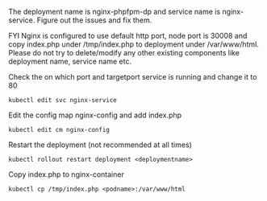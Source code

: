 The deployment name is nginx-phpfpm-dp and service name is nginx-service. Figure out the issues and fix them. 

FYI Nginx is configured to use default http port, node port is 30008 and copy index.php under /tmp/index.php to deployment under /var/www/html. Please do not try to delete/modify any other existing components like deployment name, service name etc.

Check the on which port and targetport service is running and change it to 80

``` kubectl edit svc nginx-service ```

Edit the config map nginx-config and add index.php

``` kubectl edit cm nginx-config ```

Restart the deployment (not recommended at all times)

``` kubectl rollout restart deployment <deploymentname> ```

Copy index.php to nginx-container

``` kubectl cp /tmp/index.php <podname>:/var/www/html ```